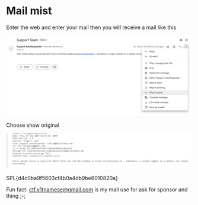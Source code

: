 # Mail mist

Enter the web and enter your mail then you will receive a mail like this

![alt text](image.png)

Choose show original

![alt text](image-1.png)

SPL{d4c0ba9f5603cf4b0a4db9be6010820a}

Fun fact: ctf.v1tnamese@gmail.com is my mail use for ask for sponsor and thing ;-;
